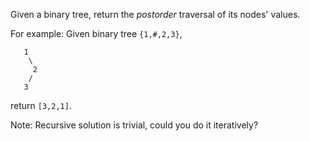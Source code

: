 Given a binary tree, return the *postorder* traversal of its nodes' values.

For example:
Given binary tree `{1,#,2,3}`,
```
   1
    \
     2
    /
   3
```
return `[3,2,1]`.

Note: Recursive solution is trivial, could you do it iteratively?